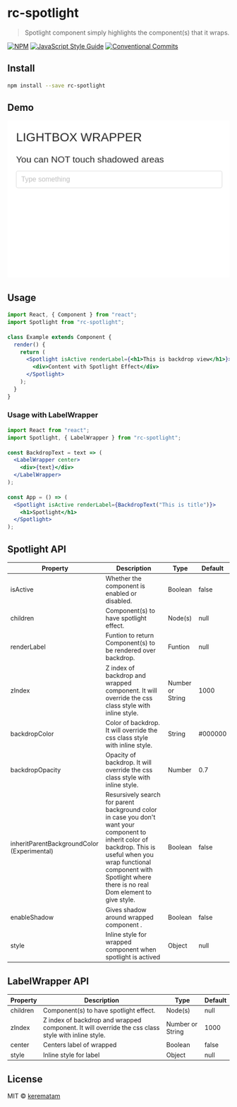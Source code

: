 # rc-spotlight

> Spotlight component simply highlights the component(s) that it wraps.

[![NPM](https://img.shields.io/npm/v/rc-spotlight.svg)](https://www.npmjs.com/package/rc-spotlight)
[![JavaScript Style Guide](https://img.shields.io/badge/code_style-standard-brightgreen.svg)](https://standardjs.com)
[![Conventional Commits](https://img.shields.io/badge/Conventional%20Commits-1.0.0-yellow.svg)](https://conventionalcommits.org)

## Install

```bash
npm install --save rc-spotlight
```

## Demo

![Image description](docs/images/showcase.gif)

## Usage

```jsx
import React, { Component } from "react";
import Spotlight from "rc-spotlight";

class Example extends Component {
  render() {
    return (
      <Spotlight isActive renderLabel={<h1>This is backdrop view</h1>}>
        <div>Content with Spotlight Effect</div>
      </Spotlight>
    );
  }
}
```

### Usage with LabelWrapper

```jsx
import React from "react";
import Spotlight, { LabelWrapper } from "rc-spotlight";

const BackdropText = text => (
  <LabelWrapper center>
    <div>{text}</div>
  </LabelWrapper>
);

const App = () => (
  <Spotlight isActive renderLabel={BackdropText("This is title")}>
    <h1>Spotlight</h1>
  </Spotlight>
);
```

## Spotlight API

| Property                                    | Description                                                                                                       | Type             | Default |
| ------------------------------------------- | ----------------------------------------------------------------------------------------------------------------- | ---------------- | ------- |
| isActive                                    | Whether the component is enabled or disabled.                                                                     | Boolean          | false   |
| children                                    | Component(s) to have spotlight effect.                                                                            | Node(s)          | null    |
| renderLabel                                 | Funtion to return Component(s) to be rendered over backdrop.                                                      | Funtion          | null    |
| zIndex                                      | Z index of backdrop and wrapped component. It will override the css class style with inline style.                | Number or String | 1000    |
| backdropColor                               | Color of backdrop. It will override the css class style with inline style.                                        | String           | #000000 |
| backdropOpacity                             | Opacity of backdrop. It will override the css class style with inline style.                                      | Number           | 0.7     |
| inheritParentBackgroundColor (Experimental) | Resursively search for parent background color in case you don't want your component to inherit color of backdrop. This is useful when you wrap functional component with Spotlight where there is no real Dom element to give style. | Boolean          | false   |
| enableShadow                                | Gives shadow around wrapped component .                                                                           | Boolean          | false   |
| style                              | Inline style for wrapped component when spotlight is actived                                                      | Object           | null    |

## LabelWrapper API

| Property    | Description                                                                                        | Type             | Default |
| ----------- | -------------------------------------------------------------------------------------------------- | ---------------- | ------- |
| children    | Component(s) to have spotlight effect.                                                             | Node(s)          | null    |
| zIndex      | Z index of backdrop and wrapped component. It will override the css class style with inline style. | Number or String | 1000
| center | Centers label of wrapped | Boolean |        false                                                     |
| style  | Inline style for label                                                                             | Object           | null    |

## License

MIT © [kerematam](https://github.com/kerematam)
